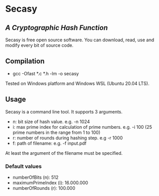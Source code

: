 # Secasy

## _A Cryptographic Hash Function_

Secasy is free open source software. You can download, read, use and modify every bit of source code.

## Compilation
+ gcc -Ofast *.c *.h -lm -o secasy

Tested on Windows platform and Windows WSL (Ubuntu 20.04 LTS).

## Usage
Secasy is a command line tool. It supports 3 arguments.

+ n: bit size of hash value. e.g. -n 1024
+ i: max prime index for calculation of prime numbers. e.g. -i 100 (25 prime numbers in the range from 1 to 100)
+ r: number of rounds during hashing step. e.g -r 1000
+ f: path of filename: e.g. -f input.pdf

At least the argument of the filename must be specified.

### Default values
+ numberOfBits (n): 512
+ maximumPrimeIndex (i): 16.000.000
+ numberOfRounds (r): 100.000

